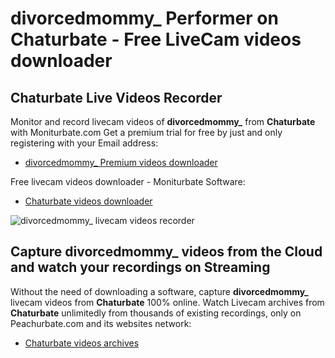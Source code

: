 # divorcedmommy_ Performer on Chaturbate - Free LiveCam videos downloader

## Chaturbate Live Videos Recorder

Monitor and record livecam videos of **divorcedmommy_** from **Chaturbate** with Moniturbate.com
Get a premium trial for free by just and only registering with your Email address:
* [divorcedmommy_ Premium videos downloader](https://moniturbate.com/request-demo-licence-key.html)

Free livecam videos downloader - Moniturbate Software:
* [Chaturbate videos downloader](https://moniturbate.com/moniturbate-download-software.html)

![divorcedmommy_ livecam videos recorder](https://peachurnet.com/templates/moniturbate-software.png)


## Capture divorcedmommy_ videos from the Cloud and watch your recordings on Streaming

Without the need of downloading a software, capture **divorcedmommy_** livecam videos from **Chaturbate** 100% online.
Watch Livecam archives from **Chaturbate** unlimitedly from thousands of existing recordings, only on Peachurbate.com and its websites network:
* [Chaturbate videos archives](https://peachurnet.com/)